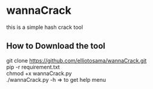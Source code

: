 # wannaCrack
this is a simple hash crack tool

## How to Download the tool
git clone https://github.com/elliotosama/wannaCrack.git <br/>
pip -r requirement.txt <br/>
chmod +x wannaCrack.py <br/>
./wannaCrack.py -h => to get help menu


